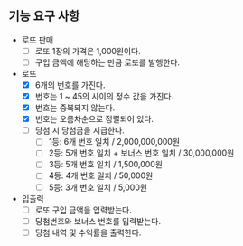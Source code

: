 ## 기능 요구 사항

- 로또 판매
  - [ ] 로또 1장의 가격은 1,000원이다.
  - [ ] 구입 금액에 해당하는 만큼 로또를 발행한다.

- 로또
  - [x] 6개의 번호를 가진다.
  - [x] 번호는 1 ~ 45의 사이의 정수 값을 가진다. 
  - [x] 번호는 중복되지 않는다.
  - [x] 번호는 오름차순으로 정렬되어 있다.
  - [ ] 당첨 시 당첨금을 지급한다.
    - [ ] 1등: 6개 번호 일치 / 2,000,000,000원
    - [ ] 2등: 5개 번호 일치 + 보너스 번호 일치 / 30,000,000원
    - [ ] 3등: 5개 번호 일치 / 1,500,000원
    - [ ] 4등: 4개 번호 일치 / 50,000원
    - [ ] 5등: 3개 번호 일치 / 5,000원

- 입출력
  - [ ] 로또 구입 금액을 입력받는다.
  - [ ] 당첨번호와 보너스 번호를 입력받는다.
  - [ ] 당첨 내역 및 수익률을 출력한다.